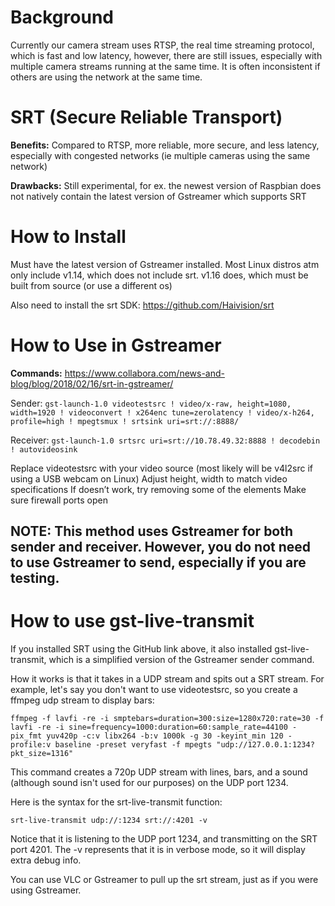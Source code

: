 # Background

Currently our camera stream uses RTSP, the real time streaming protocol, which is fast and low latency, however, there are still issues, especially with multiple camera streams running at the same time. It is often inconsistent if others are using the network at the same time.

# SRT (Secure Reliable Transport)
**Benefits:** Compared to RTSP, more reliable, more secure, and less latency, especially with congested networks (ie multiple cameras using the same network)

**Drawbacks:** Still experimental, for ex. the newest version of Raspbian does not natively contain the latest version of Gstreamer which supports SRT

# How to Install
Must have the latest version of Gstreamer installed. Most Linux distros atm only include v1.14, which does not include srt. v1.16 does, which must be built from source (or use a different os)

Also need to install the srt SDK: https://github.com/Haivision/srt

# How to Use in Gstreamer
**Commands:** https://www.collabora.com/news-and-blog/blog/2018/02/16/srt-in-gstreamer/

Sender: `gst-launch-1.0 videotestsrc ! video/x-raw, height=1080, width=1920 ! videoconvert ! x264enc tune=zerolatency ! video/x-h264, profile=high ! mpegtsmux ! srtsink uri=srt://:8888/`

Receiver: `gst-launch-1.0 srtsrc uri=srt://10.78.49.32:8888 ! decodebin ! autovideosink`

Replace videotestsrc with your video source (most likely will be v4l2src if using a USB webcam on Linux)
Adjust height, width to match video specifications
If doesn’t work, try removing some of the elements
Make sure firewall ports open

## NOTE: This method uses Gstreamer for **both** sender and receiver. However, you do not need to use Gstreamer to send, especially if you are testing.

# How to use gst-live-transmit
If you installed SRT using the GitHub link above, it also installed gst-live-transmit, which is a simplified version of the Gstreamer sender command.

How it works is that it takes in a UDP stream and spits out a SRT stream. For example, let's say you don't want to use videotestsrc, so you create a ffmpeg udp stream to display bars:

`ffmpeg -f lavfi -re -i smptebars=duration=300:size=1280x720:rate=30 -f lavfi -re -i sine=frequency=1000:duration=60:sample_rate=44100 -pix_fmt yuv420p -c:v libx264 -b:v 1000k -g 30 -keyint_min 120 -profile:v baseline -preset veryfast -f mpegts "udp://127.0.0.1:1234?pkt_size=1316"`

This command creates a 720p UDP stream with lines, bars, and a sound (although sound isn't used for our purposes) on the UDP port 1234.

Here is the syntax for the srt-live-transmit function:

`srt-live-transmit udp://:1234 srt://:4201 -v`

Notice that it is listening to the UDP port 1234, and transmitting on the SRT port 4201. The -v represents that it is in verbose mode, so it will display extra debug info.

You can use VLC or Gstreamer to pull up the srt stream, just as if you were using Gstreamer.